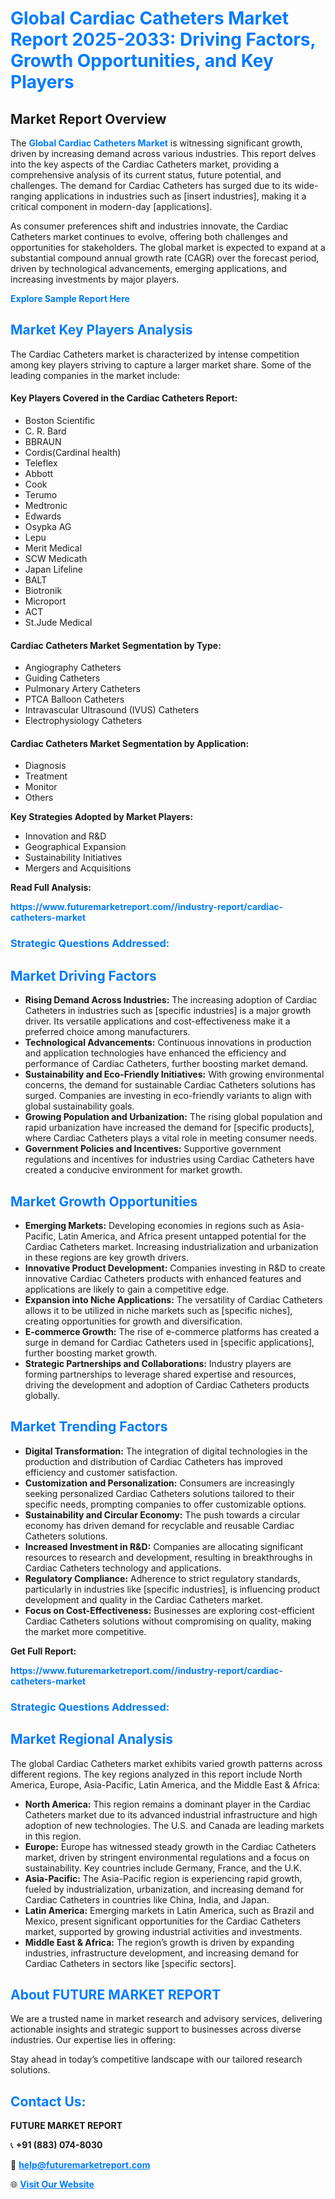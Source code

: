 <h1 style="color: #007BFF;">Global Cardiac Catheters Market Report 2025-2033: Driving Factors, Growth Opportunities, and Key Players</h1>

<section id="overview">
<h2>Market Report Overview</h2>
<p>The <a href="https://www.futuremarketreport.com//industry-report/cardiac-catheters-market" style="color: #007BFF; text-decoration: none;"><strong>Global Cardiac Catheters Market</strong></a> is witnessing significant growth, driven by increasing demand across various industries. This report delves into the key aspects of the Cardiac Catheters market, providing a comprehensive analysis of its current status, future potential, and challenges. The demand for Cardiac Catheters has surged due to its wide-ranging applications in industries such as [insert industries], making it a critical component in modern-day [applications].</p>
<p>As consumer preferences shift and industries innovate, the Cardiac Catheters market continues to evolve, offering both challenges and opportunities for stakeholders. The global market is expected to expand at a substantial compound annual growth rate (CAGR) over the forecast period, driven by technological advancements, emerging applications, and increasing investments by major players.</p>
</section>

<section id="overview">
<p><a href="https://www.futuremarketreport.com//request-sample/reportId=80440" style="color: #007BFF; text-decoration: none;"><strong>Explore Sample Report Here</strong></a></p>
</section>

<section id="key-players">
<h2 style="color: #007BFF;">Market Key Players Analysis</h2>
<p>The Cardiac Catheters market is characterized by intense competition among key players striving to capture a larger market share. Some of the leading companies in the market include:</p>
<h4>Key Players Covered in the Cardiac Catheters Report:</h4>
<ul><li>Boston Scientific</li><li>C. R. Bard</li><li>BBRAUN</li><li>Cordis(Cardinal health)</li><li>Teleflex</li><li>Abbott</li><li>Cook</li><li>Terumo</li><li>Medtronic</li><li>Edwards</li><li>Osypka AG</li><li>Lepu</li><li>Merit Medical</li><li>SCW Medicath</li><li>Japan Lifeline</li><li>BALT</li><li>Biotronik</li><li>Microport</li><li>ACT</li><li>St.Jude Medical</li></ul>
<h4>Cardiac Catheters Market Segmentation by Type:</h4>
<ul><li>Angiography Catheters</li><li>Guiding Catheters</li><li>Pulmonary Artery Catheters</li><li>PTCA Balloon Catheters</li><li>Intravascular Ultrasound (IVUS) Catheters</li><li>Electrophysiology Catheters</li></ul>

<h4>Cardiac Catheters Market Segmentation by Application:</h4>
<ul><li>Diagnosis</li><li>Treatment</li><li>Monitor</li><li>Others</li></ul>
<p><strong>Key Strategies Adopted by Market Players:</strong></p>
<ul>
<li>Innovation and R&D</li>
<li>Geographical Expansion</li>
<li>Sustainability Initiatives</li>
<li>Mergers and Acquisitions</li>
</ul>
</section>

<section>
<p><strong>Read Full Analysis: </strong></p><a href="https://www.futuremarketreport.com//industry-report/cardiac-catheters-market" style="color: #007BFF; text-decoration: none;"><strong>https://www.futuremarketreport.com//industry-report/cardiac-catheters-market</strong></a>
<h3 style="color: #007BFF;">Strategic Questions Addressed:</h3>
</section>

<section id="driving-factors">
<h2 style="color: #007BFF;">Market Driving Factors</h2>
<ul>
<li><strong>Rising Demand Across Industries:</strong> The increasing adoption of Cardiac Catheters in industries such as [specific industries] is a major growth driver. Its versatile applications and cost-effectiveness make it a preferred choice among manufacturers.</li>
<li><strong>Technological Advancements:</strong> Continuous innovations in production and application technologies have enhanced the efficiency and performance of Cardiac Catheters, further boosting market demand.</li>
<li><strong>Sustainability and Eco-Friendly Initiatives:</strong> With growing environmental concerns, the demand for sustainable Cardiac Catheters solutions has surged. Companies are investing in eco-friendly variants to align with global sustainability goals.</li>
<li><strong>Growing Population and Urbanization:</strong> The rising global population and rapid urbanization have increased the demand for [specific products], where Cardiac Catheters plays a vital role in meeting consumer needs.</li>
<li><strong>Government Policies and Incentives:</strong> Supportive government regulations and incentives for industries using Cardiac Catheters have created a conducive environment for market growth.</li>
</ul>
</section>

<section id="growth-opportunities">
<h2 style="color: #007BFF;">Market Growth Opportunities</h2>
<ul>
<li><strong>Emerging Markets:</strong> Developing economies in regions such as Asia-Pacific, Latin America, and Africa present untapped potential for the Cardiac Catheters market. Increasing industrialization and urbanization in these regions are key growth drivers.</li>
<li><strong>Innovative Product Development:</strong> Companies investing in R&D to create innovative Cardiac Catheters products with enhanced features and applications are likely to gain a competitive edge.</li>
<li><strong>Expansion into Niche Applications:</strong> The versatility of Cardiac Catheters allows it to be utilized in niche markets such as [specific niches], creating opportunities for growth and diversification.</li>
<li><strong>E-commerce Growth:</strong> The rise of e-commerce platforms has created a surge in demand for Cardiac Catheters used in [specific applications], further boosting market growth.</li>
<li><strong>Strategic Partnerships and Collaborations:</strong> Industry players are forming partnerships to leverage shared expertise and resources, driving the development and adoption of Cardiac Catheters products globally.</li>
</ul>
</section>

<section id="trending-factors">
<h2 style="color: #007BFF;">Market Trending Factors</h2>
<ul>
<li><strong>Digital Transformation:</strong> The integration of digital technologies in the production and distribution of Cardiac Catheters has improved efficiency and customer satisfaction.</li>
<li><strong>Customization and Personalization:</strong> Consumers are increasingly seeking personalized Cardiac Catheters solutions tailored to their specific needs, prompting companies to offer customizable options.</li>
<li><strong>Sustainability and Circular Economy:</strong> The push towards a circular economy has driven demand for recyclable and reusable Cardiac Catheters solutions.</li>
<li><strong>Increased Investment in R&D:</strong> Companies are allocating significant resources to research and development, resulting in breakthroughs in Cardiac Catheters technology and applications.</li>
<li><strong>Regulatory Compliance:</strong> Adherence to strict regulatory standards, particularly in industries like [specific industries], is influencing product development and quality in the Cardiac Catheters market.</li>
<li><strong>Focus on Cost-Effectiveness:</strong> Businesses are exploring cost-efficient Cardiac Catheters solutions without compromising on quality, making the market more competitive.</li>
</ul>
</section>

<section>
<p><strong>Get Full Report: </strong></p><a href="https://www.futuremarketreport.com//industry-report/cardiac-catheters-market" style="color: #007BFF; text-decoration: none;"><strong>https://www.futuremarketreport.com//industry-report/cardiac-catheters-market</strong></a>
<h3 style="color: #007BFF;">Strategic Questions Addressed:</h3>
</section>


<section id="regional-analysis">
<h2 style="color: #007BFF;">Market Regional Analysis</h2>
<p>The global Cardiac Catheters market exhibits varied growth patterns across different regions. The key regions analyzed in this report include North America, Europe, Asia-Pacific, Latin America, and the Middle East & Africa:</p>
<ul>
<li><strong>North America:</strong> This region remains a dominant player in the Cardiac Catheters market due to its advanced industrial infrastructure and high adoption of new technologies. The U.S. and Canada are leading markets in this region.</li>
<li><strong>Europe:</strong> Europe has witnessed steady growth in the Cardiac Catheters market, driven by stringent environmental regulations and a focus on sustainability. Key countries include Germany, France, and the U.K.</li>
<li><strong>Asia-Pacific:</strong> The Asia-Pacific region is experiencing rapid growth, fueled by industrialization, urbanization, and increasing demand for Cardiac Catheters in countries like China, India, and Japan.</li>
<li><strong>Latin America:</strong> Emerging markets in Latin America, such as Brazil and Mexico, present significant opportunities for the Cardiac Catheters market, supported by growing industrial activities and investments.</li>
<li><strong>Middle East & Africa:</strong> The region’s growth is driven by expanding industries, infrastructure development, and increasing demand for Cardiac Catheters in sectors like [specific sectors].</li>
</ul>
</section>

<footer>
<h2 style="color: #007BFF;">About FUTURE MARKET REPORT</h2>
<p>We are a trusted name in market research and advisory services, delivering actionable insights and strategic support to businesses across diverse industries. Our expertise lies in offering:</p>

<p>Stay ahead in today’s competitive landscape with our tailored research solutions.</p>

<h2 style="color: #007BFF;">Contact Us:</h2>
<p><strong>FUTURE MARKET REPORT</strong></p>
<p>📞 <strong>+91 (883) 074-8030</strong></p>
<p>📧 <strong><a href="mailto:help@futuremarketreport.com" style="color: #007BFF;">help@futuremarketreport.com</a></strong></p>
<p>🌐 <strong><a href="https://www.futuremarketreport.com/" style="color: #007BFF;">Visit Our Website</a></strong></p>
</footer>